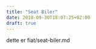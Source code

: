 ```yaml
---
title: "Seat Biler"
date: 2018-09-30T18:07:25+02:00
draft: true
---
```


dette er fiat/seat-biler.md

